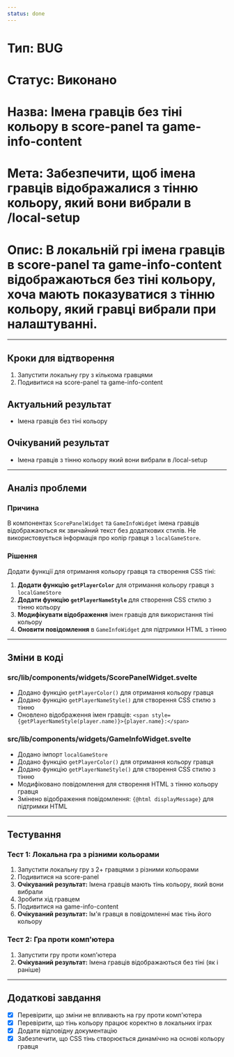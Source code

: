 ```yaml
---
status: done
---
```


# Тип: BUG
# Статус: Виконано
# Назва: Імена гравців без тіні кольору в score-panel та game-info-content
# Мета: Забезпечити, щоб імена гравців відображалися з тінню кольору, який вони вибрали в /local-setup
# Опис: В локальній грі імена гравців в score-panel та game-info-content відображаються без тіні кольору, хоча мають показуватися з тінню кольору, який гравці вибрали при налаштуванні.

---

## Кроки для відтворення
1. Запустити локальну гру з кількома гравцями
2. Подивитися на score-panel та game-info-content

## Актуальний результат
- Імена гравців без тіні кольору

## Очікуваний результат
- Імена гравців з тінню кольору який вони вибрали в /local-setup

---

## Аналіз проблеми

### Причина
В компонентах `ScorePanelWidget` та `GameInfoWidget` імена гравців відображаються як звичайний текст без додаткових стилів. Не використовується інформація про колір гравця з `localGameStore`.

### Рішення
Додати функції для отримання кольору гравця та створення CSS тіні:

1. **Додати функцію `getPlayerColor`** для отримання кольору гравця з `localGameStore`
2. **Додати функцію `getPlayerNameStyle`** для створення CSS стилю з тінню кольору
3. **Модифікувати відображення** імен гравців для використання тіні кольору
4. **Оновити повідомлення** в `GameInfoWidget` для підтримки HTML з тінню

---

## Зміни в коді

### src/lib/components/widgets/ScorePanelWidget.svelte
- Додано функцію `getPlayerColor()` для отримання кольору гравця
- Додано функцію `getPlayerNameStyle()` для створення CSS стилю з тінню
- Оновлено відображення імен гравців: `<span style={getPlayerNameStyle(player.name)}>{player.name}:</span>`

### src/lib/components/widgets/GameInfoWidget.svelte
- Додано імпорт `localGameStore`
- Додано функцію `getPlayerColor()` для отримання кольору гравця
- Додано функцію `getPlayerNameStyle()` для створення CSS стилю з тінню
- Модифіковано повідомлення для створення HTML з тінню кольору гравця
- Змінено відображення повідомлення: `{@html displayMessage}` для підтримки HTML

---

## Тестування

### Тест 1: Локальна гра з різними кольорами
1. Запустити локальну гру з 2+ гравцями з різними кольорами
2. Подивитися на score-panel
3. **Очікуваний результат:** Імена гравців мають тінь кольору, який вони вибрали
4. Зробити хід гравцем
5. Подивитися на game-info-content
6. **Очікуваний результат:** Ім'я гравця в повідомленні має тінь його кольору

### Тест 2: Гра проти комп'ютера
1. Запустити гру проти комп'ютера
2. **Очікуваний результат:** Імена гравців відображаються без тіні (як і раніше)

---

## Додаткові завдання
- [x] Перевірити, що зміни не впливають на гру проти комп'ютера
- [x] Перевірити, що тінь кольору працює коректно в локальних іграх
- [x] Додати відповідну документацію
- [x] Забезпечити, що CSS тінь створюється динамічно на основі кольору гравця 